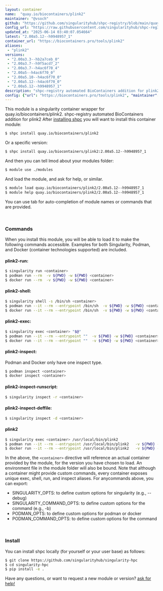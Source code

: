 ```yaml
---
layout: container
name:  "quay.io/biocontainers/plink2"
maintainer: "@vsoch"
github: "https://github.com/singularityhub/shpc-registry/blob/main/quay.io/biocontainers/plink2/container.yaml"
config_url: "https://raw.githubusercontent.com/singularityhub/shpc-registry/main/quay.io/biocontainers/plink2/container.yaml"
updated_at: "2025-06-14 03:40:07.054664"
latest: "2.00a5.12--h9948957_1"
container_url: "https://biocontainers.pro/tools/plink2"
aliases:
 - "plink2"
versions:
 - "2.00a3.3--hb2a7ceb_0"
 - "2.00a3.7--h9f5acd7_2"
 - "2.00a3.7--h4ac6f70_4"
 - "2.00a5--h4ac6f70_0"
 - "2.00a5.10--h4ac6f70_0"
 - "2.00a5.12--h4ac6f70_0"
 - "2.00a5.12--h9948957_1"
description: "shpc-registry automated BioContainers addition for plink2"
config: {"url": "https://biocontainers.pro/tools/plink2", "maintainer": "@vsoch", "description": "shpc-registry automated BioContainers addition for plink2", "latest": {"2.00a5.12--h9948957_1": "sha256:8ce9c7120e5bae69656b1d7dfba7c62d8cc606ef91e35cc16ca2d051b5289c8d"}, "tags": {"2.00a3.3--hb2a7ceb_0": "sha256:dfa04a7b5b5ec23ca8e2e3af6aebd322428ca7c6898546b6e10b9ad841413dd5", "2.00a3.7--h9f5acd7_2": "sha256:2944b344c7086659f455bc129eafadf33488e6d9ec1b3ec4e1b58e62ce6f34ee", "2.00a3.7--h4ac6f70_4": "sha256:ad1ddb113bc0b13ae6ac9853a0100d61f7e8264591053abbcb386e2668e7c76d", "2.00a5--h4ac6f70_0": "sha256:ca289a4c97a153ae60c6702f1a0583f6351d94bb2b60548412ed7043d16d8bb9", "2.00a5.10--h4ac6f70_0": "sha256:1f18b260c8f43ff7b057cdda2ead9e4063facf10242bf3daf73a0d4cc9f3ce0c", "2.00a5.12--h4ac6f70_0": "sha256:2ce6d986bae36334979df75e1c63d94ae48a2fef3daa8c653581d7d3744a3589", "2.00a5.12--h9948957_1": "sha256:8ce9c7120e5bae69656b1d7dfba7c62d8cc606ef91e35cc16ca2d051b5289c8d"}, "docker": "quay.io/biocontainers/plink2", "aliases": {"plink2": "/usr/local/bin/plink2"}}
---
```


This module is a singularity container wrapper for quay.io/biocontainers/plink2.
shpc-registry automated BioContainers addition for plink2
After [installing shpc](#install) you will want to install this container module:


```bash
$ shpc install quay.io/biocontainers/plink2
```

Or a specific version:

```bash
$ shpc install quay.io/biocontainers/plink2:2.00a5.12--h9948957_1
```

And then you can tell lmod about your modules folder:

```bash
$ module use ./modules
```

And load the module, and ask for help, or similar.

```bash
$ module load quay.io/biocontainers/plink2/2.00a5.12--h9948957_1
$ module help quay.io/biocontainers/plink2/2.00a5.12--h9948957_1
```

You can use tab for auto-completion of module names or commands that are provided.

<br>

### Commands

When you install this module, you will be able to load it to make the following commands accessible.
Examples for both Singularity, Podman, and Docker (container technologies supported) are included.

#### plink2-run:

```bash
$ singularity run <container>
$ podman run --rm  -v ${PWD} -w ${PWD} <container>
$ docker run --rm  -v ${PWD} -w ${PWD} <container>
```

#### plink2-shell:

```bash
$ singularity shell -s /bin/sh <container>
$ podman run --it --rm --entrypoint /bin/sh  -v ${PWD} -w ${PWD} <container>
$ docker run --it --rm --entrypoint /bin/sh  -v ${PWD} -w ${PWD} <container>
```

#### plink2-exec:

```bash
$ singularity exec <container> "$@"
$ podman run --it --rm --entrypoint ""  -v ${PWD} -w ${PWD} <container> "$@"
$ docker run --it --rm --entrypoint ""  -v ${PWD} -w ${PWD} <container> "$@"
```

#### plink2-inspect:

Podman and Docker only have one inspect type.

```bash
$ podman inspect <container>
$ docker inspect <container>
```

#### plink2-inspect-runscript:

```bash
$ singularity inspect -r <container>
```

#### plink2-inspect-deffile:

```bash
$ singularity inspect -d <container>
```


#### plink2

```bash
$ singularity exec <container> /usr/local/bin/plink2
$ podman run --it --rm --entrypoint /usr/local/bin/plink2   -v ${PWD} -w ${PWD} <container> -c " $@"
$ docker run --it --rm --entrypoint /usr/local/bin/plink2   -v ${PWD} -w ${PWD} <container> -c " $@"
```



In the above, the `<container>` directive will reference an actual container provided
by the module, for the version you have chosen to load. An environment file in the
module folder will also be bound. Note that although a container
might provide custom commands, every container exposes unique exec, shell, run, and
inspect aliases. For anycommands above, you can export:

 - SINGULARITY_OPTS: to define custom options for singularity (e.g., --debug)
 - SINGULARITY_COMMAND_OPTS: to define custom options for the command (e.g., -b)
 - PODMAN_OPTS: to define custom options for podman or docker
 - PODMAN_COMMAND_OPTS: to define custom options for the command

<br>

### Install

You can install shpc locally (for yourself or your user base) as follows:

```bash
$ git clone https://github.com/singularityhub/singularity-hpc
$ cd singularity-hpc
$ pip install -e .
```

Have any questions, or want to request a new module or version? [ask for help!](https://github.com/singularityhub/singularity-hpc/issues)
